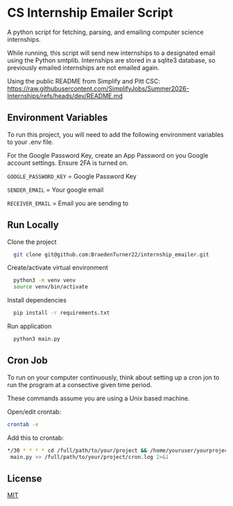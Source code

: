 # CS Internship Emailer Script

A python script for fetching, parsing, and emailing computer science internships.

While running, this script will send new internships to a designated email using the Python smtplib. Internships are stored in a sqlite3 database, so previously emailed internships are not emailed again.

Using the public README from Simplify and Pitt CSC: https://raw.githubusercontent.com/SimplifyJobs/Summer2026-Internships/refs/heads/dev/README.md
## Environment Variables

To run this project, you will need to add the following environment variables to your .env file.

For the Google Password Key, create an App Password on you Google account settings. Ensure 2FA is turned on.

`GOOGLE_PASSWORD_KEY` = Google Password Key

`SENDER_EMAIL` = Your google email

`RECEIVER_EMAIL` = Email you are sending to

## Run Locally

Clone the project

```bash
  git clone git@github.com:BraedenTurner22/internship_emailer.git
```

Create/activate virtual environment

```bash
  python3 -m venv venv
  source venv/bin/activate
```

Install dependencies

```bash
  pip install -r requirements.txt
```

Run application

```bash
  python3 main.py
```


## Cron Job

To run on your computer continuously, think about setting up a cron jon to run the program at a consective given time period.

These commands assume you are using a Unix based machine.

Open/edit crontab:
```bash
crontab -e
```


Add this to crontab:
```bash
*/30 * * * * cd /full/path/to/your/project && /home/youruser/yourproject/.venv/bin/python
 main.py >> /full/path/to/your/project/cron.log 2>&1
```

## License

[MIT](https://choosealicense.com/licenses/mit/)

